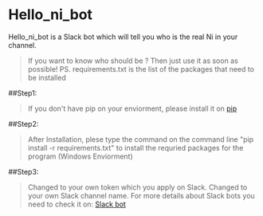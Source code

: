 # Hello_ni_bot

		
Hello_ni_bot is a Slack bot which will tell you who is the real Ni in your channel.
>If you want to know who should be ? Then just use it as soon as possible!
PS. requirements.txt is the list of the packages that need to be installed
	
##Step1:
	
>If you don't have pip on your enviorment, please install it on [pip](https://pypi.python.org/pypi/pip)
	
##Step2:	
		
>After Installation, plese type the command on the command line "pip install -r requirements.txt" to install the requried packages for the program (Windows Enviorment)
			
##Step3:
		
>Changed <YOUR TOKEN> to your own token which you apply on Slack.
>Changed <YOUR CHANEL NAME> to your own Slack channel name.
>For more details about Slack bots you need to check it on: [Slack bot](https://api.slack.com/bot-users)
